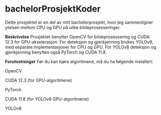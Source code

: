 # bachelorProsjektKoder

Dette prosjektet er en del av mitt bachelorprosjekt, hvor jeg sammenligner ytelsen mellom CPU og GPU på ulike bildeprosesseringer.

**Beskrivelse**
Prosjektet benytter OpenCV for bildeprosessering og CUDA 12.3 for GPU-akselerasjon. For deteksjon og gjenkjenning brukes YOLOv8, med separate implementasjoner for CPU og GPU. For YOLOv8 deteksjon og gjenkjenning benyttes også PyTorch og CUDA 11.8.

**Forutsetninger**
Før du kan kjøre algoritmene, må du ha følgende installert:

OpenCV

CUDA 12.3 (for GPU-algoritmene)

PyTorch

CUDA 11.8 (for YOLOv8 GPU-algoritmene)

YOLOv8
